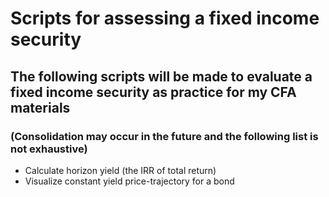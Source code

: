 # Scripts for assessing a fixed income security

## The following scripts will be made to evaluate a fixed income security as practice for my CFA materials

### (Consolidation may occur in the future and the following list is not exhaustive)

* Calculate horizon yield (the IRR of total return)
* Visualize constant yield price-trajectory for a bond
